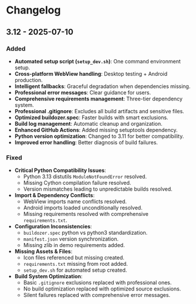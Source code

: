 # Changelog

## 3.12 - 2025-07-10

### Added
- **Automated setup script (`setup_dev.sh`)**: One command environment setup.
- **Cross-platform WebView handling**: Desktop testing + Android production.
- **Intelligent fallbacks**: Graceful degradation when dependencies missing.
- **Professional error messages**: Clear guidance for users.
- **Comprehensive requirements management**: Three-tier dependency system.
- **Professional .gitignore**: Excludes all build artifacts and sensitive files.
- **Optimized buildozer.spec**: Faster builds with smart exclusions.
- **Build log management**: Automatic cleanup and organization.
- **Enhanced GitHub Actions**: Added missing setuptools dependency.
- **Python version optimization**: Changed to 3.11 for better compatibility.
- **Improved error handling**: Better diagnosis of build failures.

### Fixed
- **Critical Python Compatibility Issues**:
  - Python 3.13 distutils `ModuleNotFoundError` resolved.
  - Missing Cython compilation failure resolved.
  - Version mismatches leading to unpredictable builds resolved.
- **Import & Dependency Conflicts**:
  - WebView imports name conflicts resolved.
  - Android imports loaded unconditionally resolved.
  - Missing requirements resolved with comprehensive `requirements.txt`.
- **Configuration Inconsistencies**:
  - `buildozer.spec` python vs python3 standardization.
  - `manifest.json` version synchronization.
  - Missing zlib in demo requirements added.
- **Missing Assets & Files**:
  - Icon files referenced but missing created.
  - `requirements.txt` missing from root added.
  - `setup_dev.sh` for automated setup created.
- **Build System Optimization**:
  - Basic `.gitignore` exclusions replaced with professional ones.
  - No build optimization replaced with optimized source exclusions.
  - Silent failures replaced with comprehensive error messages.
